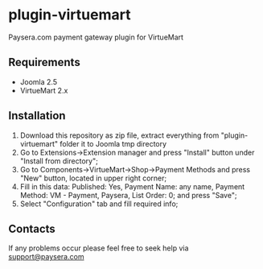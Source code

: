 plugin-virtuemart
=================

Paysera.com payment gateway plugin for VirtueMart

Requirements
------------

- Joomla 2.5
- VirtueMart 2.x

Installation
------------

1. Download this repository as zip file, extract everything from "plugin-virtuemart" folder it to Joomla tmp directory
2. Go to Extensions->Extension manager and press "Install" button under
   "Install from directory";
3. Go to Components->VirtueMart->Shop->Payment Methods and press "New" button,
   located in upper right corner;
4. Fill in this data: Published: Yes, Payment Name: any name,
   Payment Method: VM - Payment, Paysera, List Order: 0; and press "Save";
5. Select "Configuration" tab and fill required info;

Contacts
--------

If any problems occur please feel free to seek help via support@paysera.com
